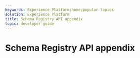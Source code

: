 ```yaml
---
keywords: Experience Platform;home;popular topics
solution: Experience Platform
title: Schema Registry API appendix
topic: developer guide
---
```


# Schema Registry API appendix
